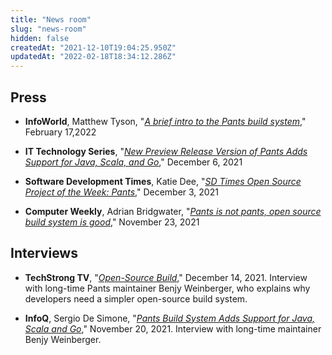 ```yaml
---
title: "News room"
slug: "news-room"
hidden: false
createdAt: "2021-12-10T19:04:25.950Z"
updatedAt: "2022-02-18T18:34:12.286Z"
---
```

## Press

* **InfoWorld**, Matthew Tyson, "*[A brief intro to the Pants build system](https://www.infoworld.com/article/3650508/a-brief-intro-to-the-pants-build-system.html)*," February 17,2022

* **IT Technology Series**, "*[New Preview Release Version of Pants Adds Support for Java, Scala, and Go](https://itechnologyseries.com/security/toolchain-releases-significant-update-to-the-pants-open-source-build-system/)*," December 6, 2021

* **Software Development Times**, Katie Dee, "*[SD Times Open Source Project of the Week: Pants](https://sdtimes.com/softwaredev/sd-times-open-source-project-of-the-week-pants/)*," December 3, 2021

* **Computer Weekly**, Adrian Bridgwater, "*[Pants is not pants, open source build system is good](https://www.computerweekly.com/blog/Open-Source-Insider/Pants-is-not-pants-open-source-build-system-is-good)*," November 23, 2021


## Interviews

* **TechStrong TV**, "*[Open-Source Build](https://digitalanarchist.com/videos/featured-guests/open-source-build-toolchain-labs)*," December 14, 2021. Interview with long-time Pants maintainer Benjy Weinberger, who explains why developers need a simpler open-source build system.

* **InfoQ**, Sergio De Simone, "*[Pants Build System Adds Support for Java, Scala and Go](https://www.infoq.com/news/2021/11/pants-build-system-2/)*," November 20, 2021. Interview with long-time maintainer Benjy Weinberger.